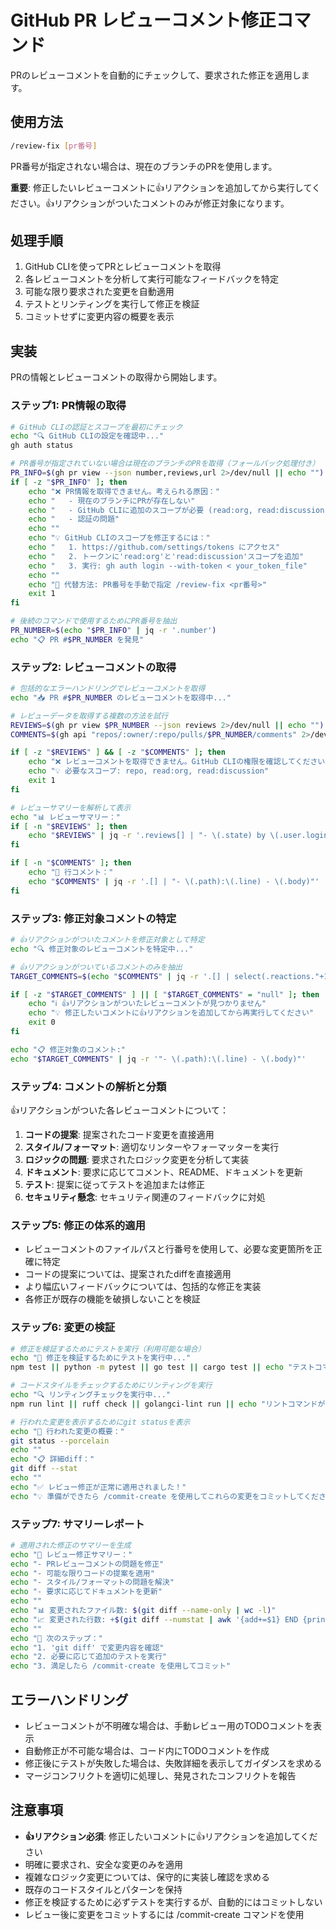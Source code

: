 # GitHub PR レビューコメント修正コマンド

PRのレビューコメントを自動的にチェックして、要求された修正を適用します。

## 使用方法
```bash
/review-fix [pr番号]
```

PR番号が指定されない場合は、現在のブランチのPRを使用します。

**重要**: 修正したいレビューコメントに👍リアクションを追加してから実行してください。👍リアクションがついたコメントのみが修正対象になります。

## 処理手順
1. GitHub CLIを使ってPRとレビューコメントを取得
2. 各レビューコメントを分析して実行可能なフィードバックを特定
3. 可能な限り要求された変更を自動適用
4. テストとリンティングを実行して修正を検証
5. コミットせずに変更内容の概要を表示

## 実装
PRの情報とレビューコメントの取得から開始します。

### ステップ1: PR情報の取得
```bash
# GitHub CLIの認証とスコープを最初にチェック
echo "🔍 GitHub CLIの設定を確認中..."
gh auth status

# PR番号が指定されていない場合は現在のブランチのPRを取得（フォールバック処理付き）
PR_INFO=$(gh pr view --json number,reviews,url 2>/dev/null || echo "")
if [ -z "$PR_INFO" ]; then
    echo "❌ PR情報を取得できません。考えられる原因："
    echo "   - 現在のブランチにPRが存在しない"
    echo "   - GitHub CLIに追加のスコープが必要 (read:org, read:discussion)"
    echo "   - 認証の問題"
    echo ""
    echo "💡 GitHub CLIのスコープを修正するには："
    echo "   1. https://github.com/settings/tokens にアクセス"
    echo "   2. トークンに'read:org'と'read:discussion'スコープを追加"
    echo "   3. 実行: gh auth login --with-token < your_token_file"
    echo ""
    echo "🔄 代替方法: PR番号を手動で指定 /review-fix <pr番号>"
    exit 1
fi

# 後続のコマンドで使用するためにPR番号を抽出
PR_NUMBER=$(echo "$PR_INFO" | jq -r '.number')
echo "📋 PR #$PR_NUMBER を発見"
```

### ステップ2: レビューコメントの取得  
```bash
# 包括的なエラーハンドリングでレビューコメントを取得
echo "📥 PR #$PR_NUMBER のレビューコメントを取得中..."

# レビューデータを取得する複数の方法を試行
REVIEWS=$(gh pr view $PR_NUMBER --json reviews 2>/dev/null || echo "")
COMMENTS=$(gh api "repos/:owner/:repo/pulls/$PR_NUMBER/comments" 2>/dev/null || echo "")

if [ -z "$REVIEWS" ] && [ -z "$COMMENTS" ]; then
    echo "❌ レビューコメントを取得できません。GitHub CLIの権限を確認してください。"
    echo "💡 必要なスコープ: repo, read:org, read:discussion"
    exit 1
fi

# レビューサマリーを解析して表示
echo "📊 レビューサマリー："
if [ -n "$REVIEWS" ]; then
    echo "$REVIEWS" | jq -r '.reviews[] | "- \(.state) by \(.user.login): \(.body // "コメントなし")"'
fi

if [ -n "$COMMENTS" ]; then
    echo "💬 行コメント："
    echo "$COMMENTS" | jq -r '.[] | "- \(.path):\(.line) - \(.body)"'
fi
```

### ステップ3: 修正対象コメントの特定
```bash
# 👍リアクションがついたコメントを修正対象として特定
echo "🔍 修正対象のレビューコメントを特定中..."

# 👍リアクションがついているコメントのみを抽出
TARGET_COMMENTS=$(echo "$COMMENTS" | jq -r '.[] | select(.reactions."+1" > 0) | {path: .path, line: .line, body: .body}')

if [ -z "$TARGET_COMMENTS" ] || [ "$TARGET_COMMENTS" = "null" ]; then
    echo "ℹ️ 👍リアクションがついたレビューコメントが見つかりません"
    echo "💡 修正したいコメントに👍リアクションを追加してから再実行してください"
    exit 0
fi

echo "📋 修正対象のコメント:"
echo "$TARGET_COMMENTS" | jq -r '"- \(.path):\(.line) - \(.body)"'
```

### ステップ4: コメントの解析と分類
👍リアクションがついた各レビューコメントについて：
1. **コードの提案**: 提案されたコード変更を直接適用
2. **スタイル/フォーマット**: 適切なリンターやフォーマッターを実行
3. **ロジックの問題**: 要求されたロジック変更を分析して実装  
4. **ドキュメント**: 要求に応じてコメント、README、ドキュメントを更新
5. **テスト**: 提案に従ってテストを追加または修正
6. **セキュリティ懸念**: セキュリティ関連のフィードバックに対処

### ステップ5: 修正の体系的適用
- レビューコメントのファイルパスと行番号を使用して、必要な変更箇所を正確に特定
- コードの提案については、提案されたdiffを直接適用
- より幅広いフィードバックについては、包括的な修正を実装
- 各修正が既存の機能を破損しないことを検証

### ステップ6: 変更の検証
```bash
# 修正を検証するためにテストを実行（利用可能な場合）
echo "🧪 修正を検証するためにテストを実行中..."
npm test || python -m pytest || go test || cargo test || echo "テストコマンドが見つかりません"

# コードスタイルをチェックするためにリンティングを実行
echo "🔍 リンティングチェックを実行中..."
npm run lint || ruff check || golangci-lint run || echo "リントコマンドが見つかりません"

# 行われた変更を表示するためにgit statusを表示
echo "📝 行われた変更の概要："
git status --porcelain
echo ""
echo "📋 詳細diff："
git diff --stat
echo ""
echo "✅ レビュー修正が正常に適用されました！"
echo "💡 準備ができたら /commit-create を使用してこれらの変更をコミットしてください"
```

### ステップ7: サマリーレポート
```bash
# 適用された修正のサマリーを生成
echo "🤖 レビュー修正サマリー："
echo "- PRレビューコメントの問題を修正"
echo "- 可能な限りコードの提案を適用" 
echo "- スタイル/フォーマットの問題を解決"
echo "- 要求に応じてドキュメントを更新"
echo ""
echo "📊 変更されたファイル数: $(git diff --name-only | wc -l)"
echo "📈 変更された行数: +$(git diff --numstat | awk '{add+=$1} END {print add}') -$(git diff --numstat | awk '{del+=$2} END {print del}')"
echo ""
echo "🔄 次のステップ："
echo "1. 'git diff' で変更内容を確認"
echo "2. 必要に応じて追加のテストを実行"
echo "3. 満足したら /commit-create を使用してコミット"
```

## エラーハンドリング
- レビューコメントが不明確な場合は、手動レビュー用のTODOコメントを表示
- 自動修正が不可能な場合は、コード内にTODOコメントを作成
- 修正後にテストが失敗した場合は、失敗詳細を表示してガイダンスを求める
- マージコンフリクトを適切に処理し、発見されたコンフリクトを報告

## 注意事項
- **👍リアクション必須**: 修正したいコメントに👍リアクションを追加してください
- 明確に要求され、安全な変更のみを適用
- 複雑なロジック変更については、保守的に実装し確認を求める
- 既存のコードスタイルとパターンを保持
- 修正を検証するために必ずテストを実行するが、自動的にはコミットしない
- レビュー後に変更をコミットするには /commit-create コマンドを使用